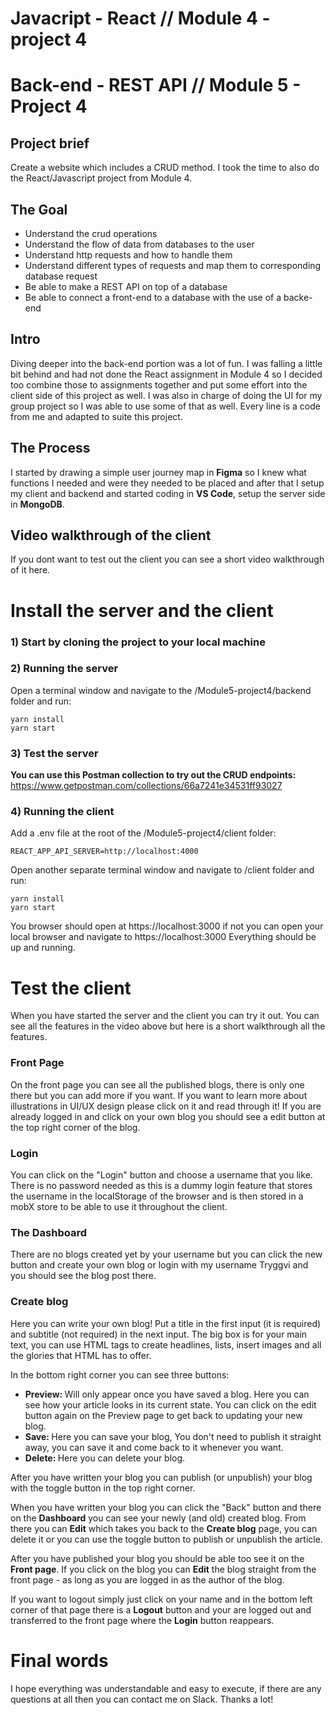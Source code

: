 # Javacript - React // Module 4 - project 4

# Back-end - REST API // Module 5 - Project 4

## Project brief

Create a website which includes a CRUD method. I took the time to also do the React/Javascript project from Module 4.

## The Goal

<ul>
<li>Understand the crud operations</li>
<li>Understand the flow of data from databases to the user</li>
<li>Understand http requests and how to handle them</li>
<li>Understand different types of requests and map them to corresponding database request</li>
<li>Be able to make a REST API on top of a database</li>
<li>Be able to connect a front-end to a database with the use of a backe-end</li>
</ul>

## Intro

Diving deeper into the back-end portion was a lot of fun. I was falling a little bit behind and had not done the React assignment in Module 4 so I decided too combine those to assignments together and put some effort into the client side of this project as well. I was also in charge of doing the UI for my group project so I was able to use some of that as well. Every line is a code from me and adapted to suite this project.

## The Process

I started by drawing a simple user journey map in <strong>Figma</strong> so I knew what functions I needed and were they needed to be placed and after that I setup my client and backend and started coding in <strong>VS Code</strong>, setup the server side in <strong>MongoDB</strong>.

## Video walkthrough of the client

If you dont want to test out the client you can see a short video walkthrough of it here.

# Install the server and the client

### 1) Start by cloning the project to your local machine

### 2) Running the server

Open a terminal window and navigate to the /Module5-project4/backend folder and run:

```
yarn install
yarn start
```

### 3) Test the server

**You can use this Postman collection to try out the CRUD endpoints:**
https://www.getpostman.com/collections/66a7241e34531ff93027

### 4) Running the client

Add a .env file at the root of the /Module5-project4/client folder:

```
REACT_APP_API_SERVER=http://localhost:4000
```

Open another separate terminal window and navigate to /client folder and run:

```
yarn install
yarn start
```

You browser should open at https://localhost:3000 if not you can open your local browser and navigate to https://localhost:3000
Everything should be up and running.

# Test the client

When you have started the server and the client you can try it out. You can see all the features in the video above but here is a short walkthrough all the features.

### Front Page

On the front page you can see all the published blogs, there is only one there but you can add more if you want. If you want to learn more about illustrations in UI/UX design please click on it and read through it! If you are already logged in and click on your own blog you should see a edit button at the top right corner of the blog.

### Login

You can click on the "Login" button and choose a username that you like. There is no password needed as this is a dummy login feature that stores the username in the localStorage of the browser and is then stored in a mobX store to be able to use it throughout the client.

### The Dashboard

There are no blogs created yet by your username but you can click the new button and create your own blog or login with my username Tryggvi and you should see the blog post there.

### Create blog

Here you can write your own blog! Put a title in the first input (it is required) and subtitle (not required) in the next input. The big box is for your main text, you can use HTML tags to create headlines, lists, insert images and all the glories that HTML has to offer.

In the bottom right corner you can see three buttons:

<ul>
  <li><strong>Preview: </strong>Will only appear once you have saved a blog. Here you can see how your article looks in its current state. You can click on the edit button again on the Preview page to get back to updating your new blog. </li>
  <li><strong>Save: </strong>Here you can save your blog, You don't need to publish it straight away, you can save it and come back to it whenever you want.</li>
  <li><strong>Delete: </strong>Here you can delete your blog.
</ul>
After you have written your blog you can publish (or unpublish) your blog with the toggle button in the top right corner.

When you have written your blog you can click the "Back" button and there on the <strong>Dashboard</strong> you can see your newly (and old) created blog. From there you can <strong>Edit</strong> which takes you back to the <strong>Create blog</strong> page, you can delete it or you can use the toggle button to publish or unpublish the article.

After you have published your blog you should be able too see it on the <strong>Front page</strong>. If you click on the blog you can <strong>Edit</strong> the blog straight from the front page - as long as you are logged in as the author of the blog.

If you want to logout simply just click on your name and in the bottom left corner of that page there is a <strong>Logout</strong> button and your are logged out and transferred to the front page where the <strong>Login</strong> button reappears.

# Final words

I hope everything was understandable and easy to execute, if there are any questions at all then you can contact me on Slack. Thanks a lot!
